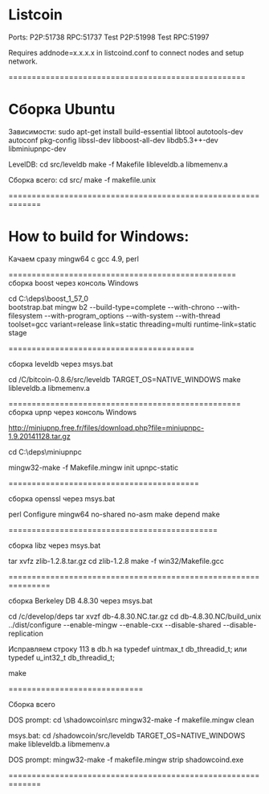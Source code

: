 <h1>Listcoin</h1>

Ports:
P2P:51738
RPC:51737
Test P2P:51998
Test RPC:51997

Requires addnode=x.x.x.x in listcoind.conf to connect nodes and setup network.

===================================================

<h1>Сборка Ubuntu</h1>

Зависимости:
sudo apt-get install build-essential libtool autotools-dev autoconf pkg-config libssl-dev libboost-all-dev libdb5.3++-dev libminiupnpc-dev

LevelDB:
cd src/leveldb
make -f Makefile libleveldb.a libmemenv.a


Сборка всего:
cd src/
make -f makefile.unix


=============================================================

<h1>How to build for Windows:</h1>

Качаем сразу mingw64 с gcc 4.9, perl

=================================================
сборка boost через консоль Windows

cd C:\deps\boost_1_57_0\
bootstrap.bat mingw
b2 --build-type=complete --with-chrono --with-filesystem --with-program_options --with-system --with-thread toolset=gcc variant=release link=static threading=multi runtime-link=static stage

========================================

сборка leveldb через msys.bat

cd /C/bitcoin-0.8.6/src/leveldb
TARGET_OS=NATIVE_WINDOWS make libleveldb.a libmemenv.a

==================================================
сборка upnp через консоль Windows

http://miniupnp.free.fr/files/download.php?file=miniupnpc-1.9.20141128.tar.gz

cd C:\deps\miniupnpc


mingw32-make -f Makefile.mingw init upnpc-static

=========================================

сборка openssl через msys.bat

perl Configure mingw64 no-shared no-asm
make depend
make

=============================================

сборка libz через msys.bat


tar xvfz zlib-1.2.8.tar.gz
cd zlib-1.2.8
make -f win32/Makefile.gcc



===============================================================

сборка Berkeley DB 4.8.30 через msys.bat

cd /c/develop/deps
tar xvzf db-4.8.30.NC.tar.gz
cd db-4.8.30.NC/build_unix
../dist/configure --enable-mingw --enable-cxx --disable-shared --disable-replication

Исправляем строку 113 в db.h на
typedef uintmax_t db_threadid_t;
или
typedef u_int32_t db_threadid_t;


make

=============================

Сборка всего

DOS prompt:
cd \shadowcoin\src
mingw32-make -f makefile.mingw clean

msys.bat:
cd /shadowcoin/src/leveldb
TARGET_OS=NATIVE_WINDOWS make libleveldb.a libmemenv.a

DOS prompt:
mingw32-make -f makefile.mingw
strip shadowcoind.exe

=============================================================
